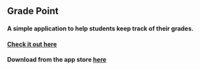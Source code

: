 ## Grade Point

#### A simple application to help students keep track of their grades.

#### [Check it out here](http://gradepoint.luispadron.com)

#### Download from the app store [here](#)

